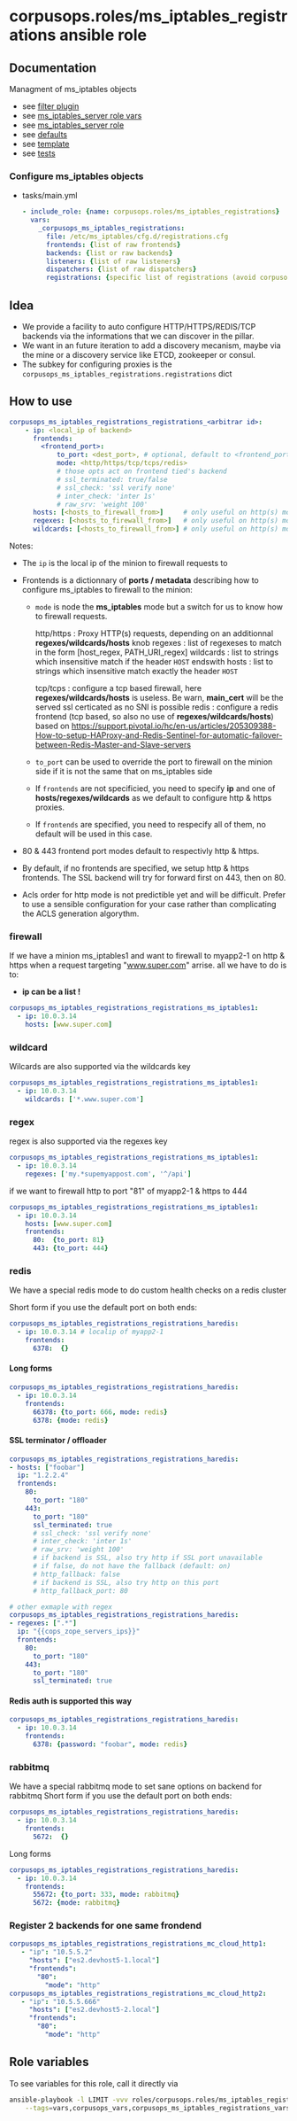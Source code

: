 # corpusops.roles/ms_iptables_registrations ansible role
## Documentation
Managment of ms_iptables objects

- see [filter plugin](../ansible_plugins/filter_plugins/copsf_ms_iptables.py)
- see [ms_iptables_server role vars](../services_firewall_ms_iptables_vars)
- see [ms_iptables_server role](../services_firewall_ms_iptables)
- see [defaults](./defaults/main.yml)
- see [template](./templates/cfg.cfg)
- see [tests](./test.yml)

### Configure ms_iptables objects
- tasks/main.yml
    ```yaml
    - include_role: {name: corpusops.roles/ms_iptables_registrations}
      vars:
        _corpusops_ms_iptables_registrations:
          file: /etc/ms_iptables/cfg.d/registrations.cfg
          frontends: {list of raw frontends}
          backends: {list or raw backends}
          listeners: {list of raw listeners}
          dispatchers: {list of raw dispatchers}
          registrations: {specific list of registrations (avoid corpusops_ms_iptables_registrations_registrations_*)}
    ```

## Idea
- We provide a facility to auto configure HTTP/HTTPS/REDIS/TCP backends
  via the informations that we can discover in the pillar.
- We want in an future iteration to add a discovery mecanism, maybe via
  the mine or a discovery service like ETCD, zookeeper or consul.
- The subkey for configuring proxies is the
  `corpusops_ms_iptables_registrations.registrations` dict

## How to use
```yaml
corpusops_ms_iptables_registrations_registrations_<arbitrar id>:
    - ip: <local_ip of backend>
      frontends:
        <frontend_port>:
            to_port: <dest_port>, # optional, default to <frontend_port>
            mode: <http/https/tcp/tcps/redis>
            # those opts act on frontend tied's backend
            # ssl_terminated: true/false
            # ssl_check: 'ssl verify none'
            # inter_check: 'inter 1s'
            # raw_srv: 'weight 100'
      hosts: [<hosts_to_firewall_from>]     # only useful on http(s) mode
      regexes: [<hosts_to_firewall_from>]   # only useful on http(s) mode
      wildcards: [<hosts_to_firewall_from>] # only useful on http(s) mode
```

Notes:

-   The `ip` is the local ip of the minion to firewall requests to
-   Frontends is a dictionnary of **ports / metadata** describing how
    to configure ms_iptables to firewall to the minion:

    - `mode` is node the **ms_iptables** mode but a switch for us to
      know how to firewall requests.

        http/https
        :   Proxy HTTP(s) requests, depending on an additionnal
            **regexes/wildcards/hosts** knob
            regexes
            :   list of regexeses to match in the form
                \[host\_regex, PATH\_URI\_regex\]
            wildcards
            :   list to strings which insensitive match if the
                header `HOST` endswith
            hosts
            :   list to strings which insensitive match exactly
                the header `HOST`

        tcp/tcps
        :   configure a tcp based firewall, here
            **regexes/wildcards/hosts** is useless. Be warn,
            **main\_cert** will be the served ssl certicated as no
            SNI is possible
        redis
        :   configure a redis frontend (tcp based, so also no use
            of **regexes/wildcards/hosts**) based on
            <https://support.pivotal.io/hc/en-us/articles/205309388-How-to-setup-HAProxy-and-Redis-Sentinel-for-automatic-failover-between-Redis-Master-and-Slave-servers>

    - `to_port` can be used to override the port to firewall on the
      minion side if it is not the same that on ms_iptables side
    - If `frontends` are not specificied, you need to specify
      **ip** and one of **hosts/regexes/wildcards** as we default
      to configure http & https proxies.
    - If `frontends` are specified, you need to respecify all of
      them, no default will be used in this case.

-   80 & 443 frontend port modes default to respectivly http & https.
-   By default, if no frontends are specified, we setup http & https
    frontends. The SSL backend will try for forward first on 443, then
    on 80.
-   Acls order for http mode is not predictible yet and will be
    difficult. Prefer to use a sensible configuration for your case
    rather than complicating the ACLS generation algorythm.

### firewall
If we have a minion ms_iptables1 and want to firewall to myapp2-1 on http &
https when a request targeting "www.super.com" arrise. all we have to do
is to:

- **ip can be a list !**

```yaml
corpusops_ms_iptables_registrations_registrations_ms_iptables1:
  - ip: 10.0.3.14
    hosts: [www.super.com]
```

### wildcard
Wilcards are also supported via the wildcards key

```yaml
corpusops_ms_iptables_registrations_registrations_ms_iptables1:
  - ip: 10.0.3.14
    wildcards: ['*.www.super.com']
```

### regex
regex is also supported via the regexes key

```yaml
corpusops_ms_iptables_registrations_registrations_ms_iptables1:
  - ip: 10.0.3.14
    regexes: ['my.*supemyappost.com', '^/api']
```

if we want to firewall http to port "81" of myapp2-1 & https to 444

```yaml
corpusops_ms_iptables_registrations_registrations_ms_iptables1:
  - ip: 10.0.3.14
    hosts: [www.super.com]
    frontends:
      80:  {to_port: 81}
      443: {to_port: 444}
```

### redis
We have a special redis mode to do custom health checks on a redis cluster

Short form if you use the default port on both ends:

```yaml
corpusops_ms_iptables_registrations_registrations_haredis:
  - ip: 10.0.3.14 # localip of myapp2-1
    frontends:
      6378:  {}
```

#### Long forms

```yaml
corpusops_ms_iptables_registrations_registrations_haredis:
  - ip: 10.0.3.14
    frontends:
      66378: {to_port: 666, mode: redis}
      6378: {mode: redis}
```

#### SSL terminator / offloader
```yaml
corpusops_ms_iptables_registrations_registrations_haredis:
- hosts: ["foobar"]
  ip: "1.2.2.4"
  frontends:
    80:
      to_port: "180"
    443:
      to_port: "180"
      ssl_terminated: true
      # ssl_check: 'ssl verify none'
      # inter_check: 'inter 1s'
      # raw_srv: 'weight 100'
      # if backend is SSL, also try http if SSL port unavailable
      # if false, do not have the fallback (default: on)
      # http_fallback: false
      # if backend is SSL, also try http on this port
      # http_fallback_port: 80

# other exmaple with regex
corpusops_ms_iptables_registrations_registrations_haredis:
- regexes: [".*"]
  ip: "{{cops_zope_servers_ips}}"
  frontends:
    80:
      to_port: "180"
    443:
      to_port: "180"
      ssl_terminated: true

```

#### Redis auth is supported this way

```yaml
corpusops_ms_iptables_registrations_registrations_haredis:
  - ip: 10.0.3.14
    frontends:
      6378: {password: "foobar", mode: redis}
```

### rabbitmq
We have a special rabbitmq mode to set sane options on backend for
rabbitmq Short form if you use the default port on both ends:

```yaml
corpusops_ms_iptables_registrations_registrations_haredis:
  - ip: 10.0.3.14
    frontends:
      5672:  {}
```

Long forms

```yaml
corpusops_ms_iptables_registrations_registrations_haredis:
  - ip: 10.0.3.14
    frontends:
      55672: {to_port: 333, mode: rabbitmq}
      5672: {mode: rabbitmq}
```

### Register 2 backends for one same frondend

```yaml
corpusops_ms_iptables_registrations_registrations_mc_cloud_http1:
   - "ip": "10.5.5.2"
     "hosts": ["es2.devhost5-1.local"]
     "frontends":
       "80":
         "mode": "http"
corpusops_ms_iptables_registrations_registrations_mc_cloud_http2:
   - "ip": "10.5.5.666"
     "hosts": ["es2.devhost5-2.local"]
     "frontends":
       "80":
         "mode": "http"
```

## Role variables
To see variables for this role, call it directly via
```bash
ansible-playbook -l LIMIT -vvv roles/corpusops.roles/ms_iptables_registrations/role.yml \
    --tags=vars,corpusops_vars,corpusops_ms_iptables_registrations_vars
```

